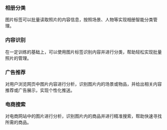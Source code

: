 ### 相册分类
图片标签可以批量读取照片的内容信息，按照场景、人物等实现相册智能分类管理。

### 内容识别
在一定训练的基础上，可以使用图片标签识别内容并进行分类，帮助轻松实现批量照片的管理。

### 广告推荐
对用户浏览网页中图片内容进行分析，识别图片内的场景或物品，并给出相关内容推荐或广告展示，实现个性化推送。

### 电商搜索
对电商网站中的图片进行分析，识别图片内的商品并进行精准搜索，帮助快速寻找所需的商品。

